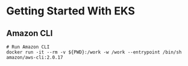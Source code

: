 # Getting Started With EKS

## Amazon CLI

```
# Run Amazon CLI
docker run -it --rm -v ${PWD}:/work -w /work --entrypoint /bin/sh amazon/aws-cli:2.0.17

